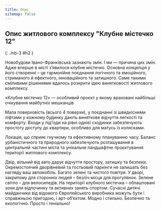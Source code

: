 ```yaml
---
title: Опис
sitemap: false
---
```


## Опис житлового комплексу "Клубне містечко 12"
{: .mb-3 #h2 }

Новобудови Івано-Франківська зазнають змін. І ми — причина цих змін. Адже вперше в місті з’явилося клубне містечко. Основна концепція у його створенні – це гармонійне поєднання логічного та емоційного, стриманого й ефектного, інноваційного та затишного. Саме такими сміливими рішеннями вдалось розкрити ідею винятковості житлового комплексу.

«Клубне містечко 12» — особливий проєкт у якому враховані найбільші очікування майбутніх мешканців

Мала поверховість (всього 4 поверхи), у поєднанні зі швидкісними ліфтами у кожному будинку дають виняткове відчуття легкості та комфорту. Входи у під’їзди на рівні однієї сходинки забезпечують простоту доступу до квартири, особливо для матусь із колясками.

Локація, що сприяє гнучкому та ефективному плануванню часу. Баланс урбаністичного та природного забезпечують розташування в центральній частині міста та унікальне ландшафтне проєктування території житлового комплексу.

Двір, вільний від авто дарує відчуття простору, затишку та безпеки. Окремостоячий дворівневий та гостьовий паркінги не залишать без нагляду ваш автомобіль. Багато зелені та чистого повітря. У дворі, закритому для сторонніх людей – безліч місця для прогулянок. Зелене світло – для велосипедів. На території клубного містечка – облаштовані зони для відпочинку та активних занять спортом. Сучасні дитячі майданчики від відомого Європейського виробника можуть бути і справжньою пригодою, і арт-об’єктом. Модно і стильно. Безпечно та екологічно. Просто і геніально!
